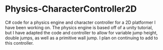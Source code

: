 # Physics-CharacterController2D
C# code for a physics engine and character controller for a 2D platformer I have been working on.
The physics engine is based off of a unity tutorial, but I have adapted the code and controller to allow for variable jump height, double jumps, as well as a primitive wall jump.
I plan on continuing to add to this controller.
